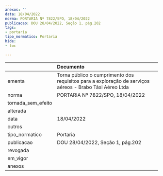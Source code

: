```yaml
---
anexos: ''
data: 18/04/2022
norma: PORTARIA Nº 7822/SPO, 18/04/2022
publicacao: DOU 28/04/2022, Seção 1, pág.202
tags:
- portaria
tipo_normatico: Portaria
hide: 
- toc 
 
---
```


|                    | Documento                                                                                               |
|:-------------------|:--------------------------------------------------------------------------------------------------------|
| ementa             | Torna público o cumprimento dos requisitos para a exploração de serviços aéreos - Brabo Táxi Aéreo Ltda |
| norma              | PORTARIA Nº 7822/SPO, 18/04/2022                                                                        |
| tornada_sem_efeito |                                                                                                         |
| alterada           |                                                                                                         |
| data               | 18/04/2022                                                                                              |
| outros             |                                                                                                         |
| tipo_normatico     | Portaria                                                                                                |
| publicacao         | DOU 28/04/2022, Seção 1, pág.202                                                                        |
| revogada           |                                                                                                         |
| em_vigor           |                                                                                                         |
| anexos             |                                                                                                         |
